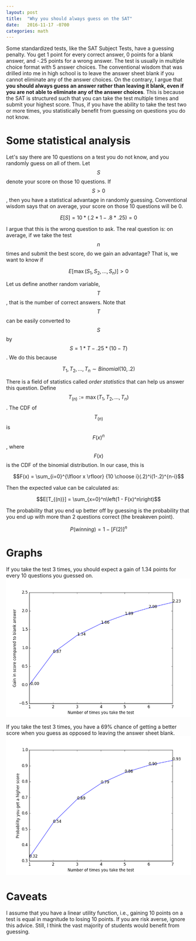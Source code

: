 ```yaml
---
layout: post
title:  "Why you should always guess on the SAT"
date:   2016-11-17 -0700
categories: math
---
```


Some standardized tests, like the SAT Subject Tests, have a guessing penalty. You get 1 point for every correct answer, 0 points for a blank answer, and -.25 points for a wrong answer. The test is usually in multiple choice format with 5 answer choices. The conventional wisdom that was drilled into me in high school is to leave the answer sheet blank if you cannot eliminate any of the answer choices. On the contrary, I argue that **you should always guess an answer rather than leaving it blank, even if you are not able to eliminate any of the answer choices**. This is because the SAT is structured such that you can take the test multiple times and submit your highest score. Thus, if you have the ability to take the test two or more times, you statistically benefit from guessing on questions you do not know.

# Some statistical analysis
Let's say there are 10 questions on a test you do not know, and you randomly guess on all of them. Let $$S$$ denote your score on those 10 questions. If $$S > 0$$, then you have a statistical advantage in randomly guessing. Conventional wisdom says that on average, your score on those 10 questions will be 0. 

$$E[S] = 10*(.2 * 1 - .8 * .25) = 0$$

I argue that this is the wrong question to ask. The real question is: on average, if we take the test $$n$$ times and submit the best score, do we gain an advantage? That is, we want to know if

$$E[\max(S_1, S_2, ..., S_n)] > 0$$

Let us define another random variable, $$T$$, that is the number of correct answers. Note that $$T$$ can be easily converted to $$S$$ by $$S = 1 * T - .25 * (10 - T)$$. We do this because

$$T_1, T_2, ..., T_n \sim Binomial(10, .2)$$

There is a field of statistics called *order statistics* that can help us answer this question. 
Define
$$T_{(n)} := \max(T_1, T_2, ..., T_n)$$. The CDF of $$T_{(n)}$$ is $$F(x)^n$$, where $$F(x)$$ is the CDF of the binomial distribution. In our case, this is

$$F(x) = \sum_{i=0}^{\lfloor x \rfloor} {10 \choose i}(.2)^i(1-.2)^{n-i}$$

Then the expected value can be calculated as:

$$E[T_{(n)}] = \sum_{x=0}^n\left(1 - F(x)^n\right)$$

The probability that you end up better off by guessing is the probability that you end up with more than 2 questions correct (the breakeven point).

$$P(winning) = 1 - [F(2)]^n$$

# Graphs
If you take the test 3 times, you should expect a gain of 1.34 points for every 10 questions you guessed on. 
![Gain](/assets/sat1.png)

If you take the test 3 times, you have a 69% chance of getting a better score when you guess as opposed to leaving the answer sheet blank.
![Probablity of Gain](/assets/sat2.png)

# Caveats
I assume that you have a linear utility function, i.e., gaining 10 points on a test is equal in magnitude to losing 10 points. If you are risk averse, ignore this advice. Still, I think the vast majority of students would benefit from guessing.